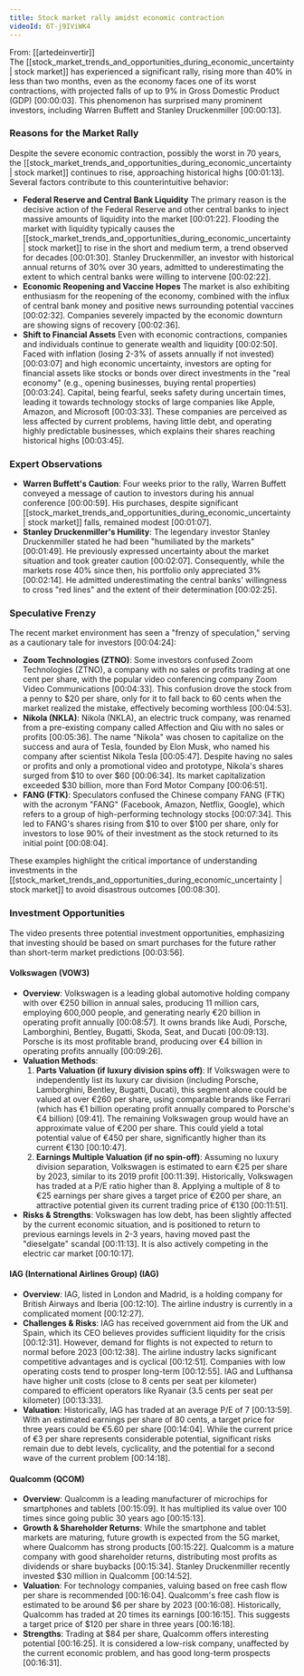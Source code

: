 ```yaml
---
title: Stock market rally amidst economic contraction
videoId: 6T-j9IViWK4
---
```


From: [[artedeinvertir]] <br/> 
The [[stock_market_trends_and_opportunities_during_economic_uncertainty | stock market]] has experienced a significant rally, rising more than 40% in less than two months, even as the economy faces one of its worst contractions, with projected falls of up to 9% in Gross Domestic Product (GDP) <a class="yt-timestamp" data-t="00:00:03">[00:00:03]</a>. This phenomenon has surprised many prominent investors, including Warren Buffett and Stanley Druckenmiller <a class="yt-timestamp" data-t="00:00:13">[00:00:13]</a>.

### Reasons for the Market Rally

Despite the severe economic contraction, possibly the worst in 70 years, the [[stock_market_trends_and_opportunities_during_economic_uncertainty | stock market]] continues to rise, approaching historical highs <a class="yt-timestamp" data-t="00:01:13">[00:01:13]</a>. Several factors contribute to this counterintuitive behavior:

*   **Federal Reserve and Central Bank Liquidity**
    The primary reason is the decisive action of the Federal Reserve and other central banks to inject massive amounts of liquidity into the market <a class="yt-timestamp" data-t="00:01:22">[00:01:22]</a>. Flooding the market with liquidity typically causes the [[stock_market_trends_and_opportunities_during_economic_uncertainty | stock market]] to rise in the short and medium term, a trend observed for decades <a class="yt-timestamp" data-t="00:01:30">[00:01:30]</a>. Stanley Druckenmiller, an investor with historical annual returns of 30% over 30 years, admitted to underestimating the extent to which central banks were willing to intervene <a class="yt-timestamp" data-t="00:02:22">[00:02:22]</a>.
*   **Economic Reopening and Vaccine Hopes**
    The market is also exhibiting enthusiasm for the reopening of the economy, combined with the influx of central bank money and positive news surrounding potential vaccines <a class="yt-timestamp" data-t="00:02:32">[00:02:32]</a>. Companies severely impacted by the economic downturn are showing signs of recovery <a class="yt-timestamp" data-t="00:02:36">[00:02:36]</a>.
*   **Shift to Financial Assets**
    Even with economic contractions, companies and individuals continue to generate wealth and liquidity <a class="yt-timestamp" data-t="00:02:50">[00:02:50]</a>. Faced with inflation (losing 2-3% of assets annually if not invested) <a class="yt-timestamp" data-t="00:03:07">[00:03:07]</a> and high economic uncertainty, investors are opting for financial assets like stocks or bonds over direct investments in the "real economy" (e.g., opening businesses, buying rental properties) <a class="yt-timestamp" data-t="00:03:24">[00:03:24]</a>. Capital, being fearful, seeks safety during uncertain times, leading it towards technology stocks of large companies like Apple, Amazon, and Microsoft <a class="yt-timestamp" data-t="00:03:33">[00:03:33]</a>. These companies are perceived as less affected by current problems, having little debt, and operating highly predictable businesses, which explains their shares reaching historical highs <a class="yt-timestamp" data-t="00:03:45">[00:03:45]</a>.

### Expert Observations

*   **Warren Buffett's Caution**: Four weeks prior to the rally, Warren Buffett conveyed a message of caution to investors during his annual conference <a class="yt-timestamp" data-t="00:00:59">[00:00:59]</a>. His purchases, despite significant [[stock_market_trends_and_opportunities_during_economic_uncertainty | stock market]] falls, remained modest <a class="yt-timestamp" data-t="00:01:07">[00:01:07]</a>.
*   **Stanley Druckenmiller's Humility**: The legendary investor Stanley Druckenmiller stated he had been "humiliated by the markets" <a class="yt-timestamp" data-t="00:01:49">[00:01:49]</a>. He previously expressed uncertainty about the market situation and took greater caution <a class="yt-timestamp" data-t="00:02:07">[00:02:07]</a>. Consequently, while the markets rose 40% since then, his portfolio only appreciated 3% <a class="yt-timestamp" data-t="00:02:14">[00:02:14]</a>. He admitted underestimating the central banks' willingness to cross "red lines" and the extent of their determination <a class="yt-timestamp" data-t="00:02:25">[00:02:25]</a>.

### Speculative Frenzy

The recent market environment has seen a "frenzy of speculation," serving as a cautionary tale for investors <a class="yt-timestamp" data-t="00:04:24">[00:04:24]</a>:

*   **Zoom Technologies (ZTNO)**: Some investors confused Zoom Technologies (ZTNO), a company with no sales or profits trading at one cent per share, with the popular video conferencing company Zoom Video Communications <a class="yt-timestamp" data-t="00:04:33">[00:04:33]</a>. This confusion drove the stock from a penny to $20 per share, only for it to fall back to 60 cents when the market realized the mistake, effectively becoming worthless <a class="yt-timestamp" data-t="00:04:53">[00:04:53]</a>.
*   **Nikola (NKLA)**: Nikola (NKLA), an electric truck company, was renamed from a pre-existing company called Affection and Qiu with no sales or profits <a class="yt-timestamp" data-t="00:05:36">[00:05:36]</a>. The name "Nikola" was chosen to capitalize on the success and aura of Tesla, founded by Elon Musk, who named his company after scientist Nikola Tesla <a class="yt-timestamp" data-t="00:05:47">[00:05:47]</a>. Despite having no sales or profits and only a promotional video and prototype, Nikola's shares surged from $10 to over $60 <a class="yt-timestamp" data-t="00:06:34">[00:06:34]</a>. Its market capitalization exceeded $30 billion, more than Ford Motor Company <a class="yt-timestamp" data-t="00:06:51">[00:06:51]</a>.
*   **FANG (FTK)**: Speculators confused the Chinese company FANG (FTK) with the acronym "FANG" (Facebook, Amazon, Netflix, Google), which refers to a group of high-performing technology stocks <a class="yt-timestamp" data-t="00:07:34">[00:07:34]</a>. This led to FANG's shares rising from $10 to over $100 per share, only for investors to lose 90% of their investment as the stock returned to its initial point <a class="yt-timestamp" data-t="00:08:04">[00:08:04]</a>.

These examples highlight the critical importance of understanding investments in the [[stock_market_trends_and_opportunities_during_economic_uncertainty | stock market]] to avoid disastrous outcomes <a class="yt-timestamp" data-t="00:08:30">[00:08:30]</a>.

### Investment Opportunities

The video presents three potential investment opportunities, emphasizing that investing should be based on smart purchases for the future rather than short-term market predictions <a class="yt-timestamp" data-t="00:03:56">[00:03:56]</a>.

#### Volkswagen (VOW3)
*   **Overview**: Volkswagen is a leading global automotive holding company with over €250 billion in annual sales, producing 11 million cars, employing 600,000 people, and generating nearly €20 billion in operating profit annually <a class="yt-timestamp" data-t="00:08:57">[00:08:57]</a>. It owns brands like Audi, Porsche, Lamborghini, Bentley, Bugatti, Skoda, Seat, and Ducati <a class="yt-timestamp" data-t="00:09:13">[00:09:13]</a>. Porsche is its most profitable brand, producing over €4 billion in operating profits annually <a class="yt-timestamp" data-t="00:09:26">[00:09:26]</a>.
*   **Valuation Methods**:
    1.  **Parts Valuation (if luxury division spins off)**: If Volkswagen were to independently list its luxury car division (including Porsche, Lamborghini, Bentley, Bugatti, Ducati), this segment alone could be valued at over €260 per share, using comparable brands like Ferrari (which has €1 billion operating profit annually compared to Porsche's €4 billion) <a class="yt-timestamp" data-t="09:41">[09:41]</a>. The remaining Volkswagen group would have an approximate value of €200 per share. This could yield a total potential value of €450 per share, significantly higher than its current €130 <a class="yt-timestamp" data-t="00:10:47">[00:10:47]</a>.
    2.  **Earnings Multiple Valuation (if no spin-off)**: Assuming no luxury division separation, Volkswagen is estimated to earn €25 per share by 2023, similar to its 2019 profit <a class="yt-timestamp" data-t="00:11:39">[00:11:39]</a>. Historically, Volkswagen has traded at a P/E ratio higher than 8. Applying a multiple of 8 to €25 earnings per share gives a target price of €200 per share, an attractive potential given its current trading price of €130 <a class="yt-timestamp" data-t="00:11:51">[00:11:51]</a>.
*   **Risks & Strengths**: Volkswagen has low debt, has been slightly affected by the current economic situation, and is positioned to return to previous earnings levels in 2-3 years, having moved past the "dieselgate" scandal <a class="yt-timestamp" data-t="00:11:13">[00:11:13]</a>. It is also actively competing in the electric car market <a class="yt-timestamp" data-t="00:10:17">[00:10:17]</a>.

#### IAG (International Airlines Group) (IAG)
*   **Overview**: IAG, listed in London and Madrid, is a holding company for British Airways and Iberia <a class="yt-timestamp" data-t="00:12:10">[00:12:10]</a>. The airline industry is currently in a complicated moment <a class="yt-timestamp" data-t="00:12:27">[00:12:27]</a>.
*   **Challenges & Risks**: IAG has received government aid from the UK and Spain, which its CEO believes provides sufficient liquidity for the crisis <a class="yt-timestamp" data-t="00:12:31">[00:12:31]</a>. However, demand for flights is not expected to return to normal before 2023 <a class="yt-timestamp" data-t="00:12:38">[00:12:38]</a>. The airline industry lacks significant competitive advantages and is cyclical <a class="yt-timestamp" data-t="00:12:51">[00:12:51]</a>. Companies with low operating costs tend to prosper long-term <a class="yt-timestamp" data-t="00:12:55">[00:12:55]</a>. IAG and Lufthansa have higher unit costs (close to 8 cents per seat per kilometer) compared to efficient operators like Ryanair (3.5 cents per seat per kilometer) <a class="yt-timestamp" data-t="00:13:33">[00:13:33]</a>.
*   **Valuation**: Historically, IAG has traded at an average P/E of 7 <a class="yt-timestamp" data-t="00:13:59">[00:13:59]</a>. With an estimated earnings per share of 80 cents, a target price for three years could be €5.60 per share <a class="yt-timestamp" data-t="00:14:04">[00:14:04]</a>. While the current price of €3 per share represents considerable potential, significant risks remain due to debt levels, cyclicality, and the potential for a second wave of the current problem <a class="yt-timestamp" data-t="00:14:18">[00:14:18]</a>.

#### Qualcomm (QCOM)
*   **Overview**: Qualcomm is a leading manufacturer of microchips for smartphones and tablets <a class="yt-timestamp" data-t="00:15:09">[00:15:09]</a>. It has multiplied its value over 100 times since going public 30 years ago <a class="yt-timestamp" data-t="00:15:13">[00:15:13]</a>.
*   **Growth & Shareholder Returns**: While the smartphone and tablet markets are maturing, future growth is expected from the 5G market, where Qualcomm has strong products <a class="yt-timestamp" data-t="00:15:22">[00:15:22]</a>. Qualcomm is a mature company with good shareholder returns, distributing most profits as dividends or share buybacks <a class="yt-timestamp" data-t="00:15:34">[00:15:34]</a>. Stanley Druckenmiller recently invested $30 million in Qualcomm <a class="yt-timestamp" data-t="00:14:52">[00:14:52]</a>.
*   **Valuation**: For technology companies, valuing based on free cash flow per share is recommended <a class="yt-timestamp" data-t="00:16:04">[00:16:04]</a>. Qualcomm's free cash flow is estimated to be around $6 per share by 2023 <a class="yt-timestamp" data-t="00:16:08">[00:16:08]</a>. Historically, Qualcomm has traded at 20 times its earnings <a class="yt-timestamp" data-t="00:16:15">[00:16:15]</a>. This suggests a target price of $120 per share in three years <a class="yt-timestamp" data-t="00:16:18">[00:16:18]</a>.
*   **Strengths**: Trading at $84 per share, Qualcomm offers interesting potential <a class="yt-timestamp" data-t="00:16:25">[00:16:25]</a>. It is considered a low-risk company, unaffected by the current economic problem, and has good long-term prospects <a class="yt-timestamp" data-t="00:16:31">[00:16:31]</a>.